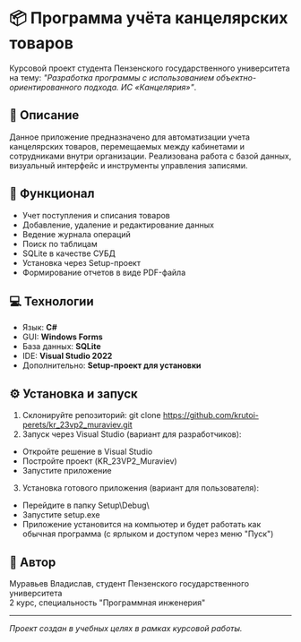 # 📦 Программа учёта канцелярских товаров

Курсовой проект студента Пензенского государственного университета  
на тему: *"Разработка программы с использованием объектно-ориентированного подхода. ИС «Канцелярия»"*.

## 📌 Описание

Данное приложение предназначено для автоматизации учета канцелярских товаров, перемещаемых между кабинетами и сотрудниками внутри организации. Реализована работа с базой данных, визуальный интерфейс и инструменты управления записями.

## 🧰 Функционал

- Учет поступления и списания товаров
- Добавление, удаление и редактирование данных
- Ведение журнала операций
- Поиск по таблицам
- SQLite в качестве СУБД
- Установка через Setup-проект
- Формирование отчетов в виде PDF-файла

## 💻 Технологии

- Язык: **C#**
- GUI: **Windows Forms**
- База данных: **SQLite**
- IDE: **Visual Studio 2022**
- Дополнительно: **Setup-проект для установки**

## ⚙️ Установка и запуск

1. Склонируйте репозиторий: git clone https://github.com/krutoi-perets/kr_23vp2_muraviev.git
2. Запуск через Visual Studio (вариант для разработчиков):
- Откройте решение в Visual Studio
- Постройте проект (KR_23VP2_Muraviev)
- Запустите приложение
3. Установка готового приложения (вариант для пользователя):
- Перейдите в папку Setup\Debug\
- Запустите setup.exe
- Приложение установится на компьютер и будет работать как обычная программа (с ярлыком и доступом через меню "Пуск")

## 👤 Автор

Муравьев Владислав, студент Пензенского государственного университета  
2 курс, специальность "Программная инженерия"

---

_Проект создан в учебных целях в рамках курсовой работы._

